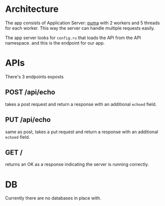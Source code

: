 # Architecture
The app consists of Application Server: [puma](https://puma.io) with 2 workers and 5 threads for each worker.
This way the server can handle multiple requests easily.

The app server looks for `config.ru` that loads the API from the API namespace. and this is the endpoint for our app.

# APIs
There's 3 endpoints exposts

## POST /api/echo
takes a post request and return a response with an additional `echoed` field.

## PUT /api/echo
same as post, takes a put request and return a response with an additional `echoed` field.

## GET /
returns an OK as a response indicating the server is running correctly.

# DB
Currently there are no databases in place with.
